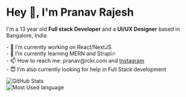 <h1>Hey 👋, I'm Pranav Rajesh</h1>

<p>
    I'm a 13 year old <strong>Full stack Developer</strong> and a <strong>UI/UX Designer</strong>  based in Bangalore, India <br>
</p>

<p>    
- 🔭 I’m currently working on React/NextJS <br>
- 🌱 I’m currently learning MERN and Strapi🔥 <br>
- 📫 How to reach me: pranav@rckr.com and <a href="https://www.instagram.com/pranavrajesh08/" >Instagram</a> <br>
- 😇 I'm also currently looking for help in Full Stack development <br>
</p>




<p align=''><img src="https://github-readme-stats.vercel.app/api?username=PranavRajesh23032008&amp;show_icons=true&amp;theme=midnight-purple" alt="GitHub Stats"> 
<br><img src="https://github-readme-stats.vercel.app/api/top-langs/?username=PranavRajesh23032008&amp;show_icons=true&amp;theme=midnight-purple" alt="Most Used language">



</p>
<p align=''>
    <img src="https://img.shields.io/badge/HTML5-E34F26?style=for-the-badge&amp;logo=html5&amp;logoColor=white" alt=""> <img src="https://img.shields.io/badge/CSS3-1572B6?style=for-the-badge&amp;logo=css3&amp;logoColor=white" alt=""> <img src="https://img.shields.io/badge/JavaScript-323330?style=for-the-badge&amp;logo=javascript&amp;logoColor=F7DF1E" alt="">  <img src="https://img.shields.io/badge/React-20232A?style=for-the-badge&amp;logo=react&amp;logoColor=61DAFB" alt=""> <img src="https://img.shields.io/badge/next.js-000000?style=for-the-badge&amp;logo=nextdotjs&amp;logoColor=white" alt=""> <img src="https://img.shields.io/badge/Tailwind_CSS-38B2AC?style=for-the-badge&amp;logo=tailwind-css&amp;logoColor=white" alt="">  <img src="https://img.shields.io/badge/firebase-ffca28?style=for-the-badge&amp;logo=firebase&amp;logoColor=black" alt=""> <img src="https://img.shields.io/badge/Styled%20Components-ff69b4?style=for-the-badge&amp;logo=styled-components&amp;logoColor=black" alt=""> <img src="https://img.shields.io/badge/React%20Native-20232A?style=for-the-badge&amp;logo=react&amp;logoColor=blue" alt=""> <img src="https://img.shields.io/badge/NodeJS-6FA560?style=for-the-badge&amp;logo=javascript&amp;logoColor=white" alt="">
</p>
